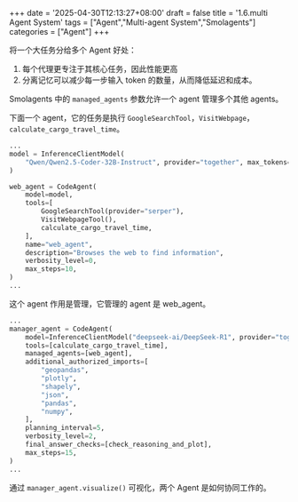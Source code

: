 +++
date = '2025-04-30T12:13:27+08:00'
draft = false
title = '1.6.multi Agent System'
tags = ["Agent","Multi-agent System","Smolagents"]
categories = ["Agent"]
+++


将一个大任务分给多个 Agent 好处：

1. 每个代理更专注于其核心任务，因此性能更高
2. 分离记忆可以减少每一步输入 token 的数量，从而降低延迟和成本。

Smolagents 中的 `managed_agents` 参数允许一个 agent 管理多个其他 agents。

下面一个 agent，它的任务是执行 `GoogleSearchTool`，`VisitWebpage`，`calculate_cargo_travel_time`。

~~~py
...
model = InferenceClientModel(
    "Qwen/Qwen2.5-Coder-32B-Instruct", provider="together", max_tokens=8096
)

web_agent = CodeAgent(
    model=model,
    tools=[
        GoogleSearchTool(provider="serper"),
        VisitWebpageTool(),
        calculate_cargo_travel_time,
    ],
    name="web_agent",
    description="Browses the web to find information",
    verbosity_level=0,
    max_steps=10,
)
...
~~~

这个 agent 作用是管理，它管理的 agent 是 web_agent。

~~~py
...
manager_agent = CodeAgent(
    model=InferenceClientModel("deepseek-ai/DeepSeek-R1", provider="together", max_tokens=8096),
    tools=[calculate_cargo_travel_time],
    managed_agents=[web_agent],
    additional_authorized_imports=[
        "geopandas",
        "plotly",
        "shapely",
        "json",
        "pandas",
        "numpy",
    ],
    planning_interval=5,
    verbosity_level=2,
    final_answer_checks=[check_reasoning_and_plot],
    max_steps=15,
)
...
~~~

通过  `manager_agent.visualize()` 可视化，两个 Agent 是如何协同工作的。

